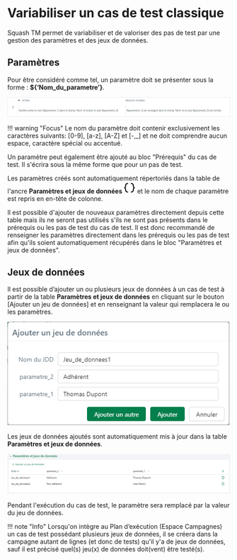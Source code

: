 # Variabiliser un cas de test classique

Squash TM permet de variabiliser et de valoriser des pas de test par une gestion des paramètres et des jeux de données. 

## Paramètres 

Pour être considéré comme tel, un paramètre doit se présenter sous la forme : **${‘Nom_du_parametre’}**.

![Paramètre dans un pas de test](resources/parametres-pas-de-test.png)

!!! warning "Focus"
    Le nom du paramètre doit contenir exclusivement les caractères suivants: [0-9], [a-z], [A-Z] et [-,_] et ne doit comprendre aucun espace, caractère spécial ou accentué.

Un paramètre peut également être ajouté au bloc "Prérequis" du cas de test. Il s'écrira sous la même forme que pour un pas de test.

Les paramètres créés sont automatiquement répertoriés dans la table de l'ancre **Paramètres et jeux de données**  ![Ancre Paramètres et jeux de données](resources/param_et_jdd.png) et le nom de chaque paramètre est repris en en-tête de colonne.

Il est possible d'ajouter de nouveaux paramètres directement depuis cette table mais ils ne seront pas utilisés s'ils ne sont pas présents dans le prérequis ou les pas de test du cas de test.
Il est donc recommandé de renseigner les paramètres directement dans les prérequis ou les pas de test afin qu'ils soient automatiquement récupérés dans le bloc "Paramètres et jeux de données".

## Jeux de données

Il est possible d’ajouter un ou plusieurs jeux de données à un cas de test à partir de la table **Paramètres et jeux de données** en cliquant sur le bouton [Ajouter un jeu de données] et en renseignant la valeur qui remplacera le ou les paramètres.

![Ajouter un jeu de données](resources/ajouter-jdd.png)

Les jeux de données ajoutés sont automatiquement mis à jour dans la table **Paramètres et jeux de données**.

![Table Paramètres et jeux de données](resources/parametres-pas-de-test-completes.png)

Pendant l'exécution du cas de test, le paramètre sera remplacé par la valeur du jeu de données.

!!! note "Info"
    Lorsqu'on intègre au Plan d’exécution (Espace Campagnes) un cas de test possédant plusieurs jeux de données, il se créera dans la campagne autant de lignes (et donc de tests) qu'il y'a de jeux de données, sauf il est précisé quel(s) jeu(x) de données doit(vent) être testé(s).
